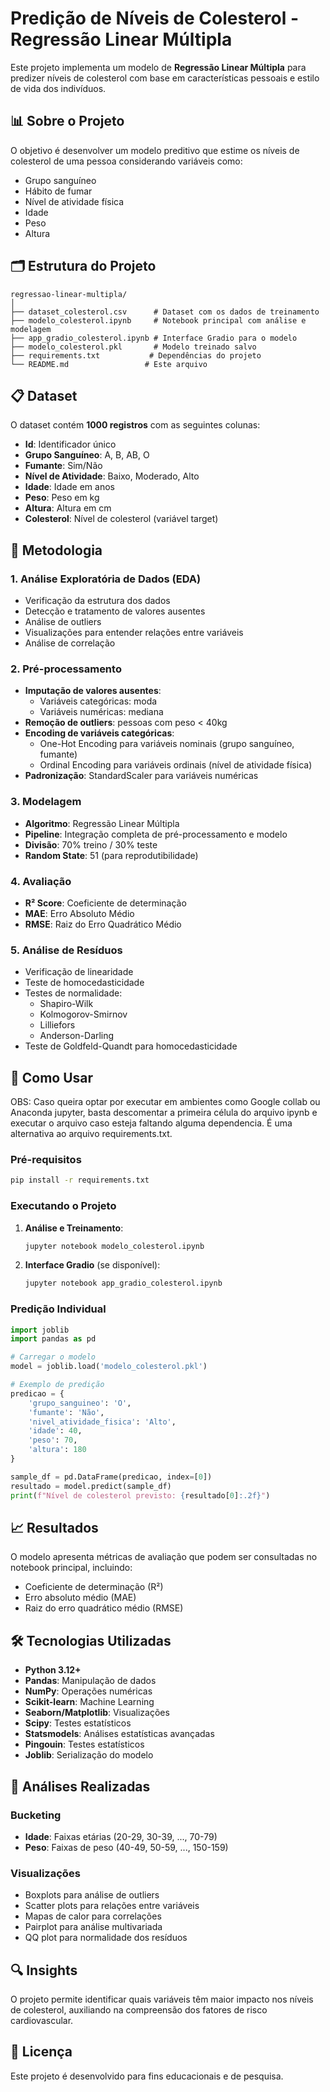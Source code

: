 # Predição de Níveis de Colesterol - Regressão Linear Múltipla

Este projeto implementa um modelo de **Regressão Linear Múltipla** para predizer níveis de colesterol com base em características pessoais e estilo de vida dos indivíduos.

## 📊 Sobre o Projeto

O objetivo é desenvolver um modelo preditivo que estime os níveis de colesterol de uma pessoa considerando variáveis como:
- Grupo sanguíneo
- Hábito de fumar
- Nível de atividade física
- Idade
- Peso
- Altura

## 🗂️ Estrutura do Projeto

```
regressao-linear-multipla/
│
├── dataset_colesterol.csv      # Dataset com os dados de treinamento
├── modelo_colesterol.ipynb     # Notebook principal com análise e modelagem
├── app_gradio_colesterol.ipynb # Interface Gradio para o modelo
├── modelo_colesterol.pkl       # Modelo treinado salvo
├── requirements.txt           # Dependências do projeto
└── README.md                 # Este arquivo
```

## 📋 Dataset

O dataset contém **1000 registros** com as seguintes colunas:
- **Id**: Identificador único
- **Grupo Sanguíneo**: A, B, AB, O
- **Fumante**: Sim/Não
- **Nível de Atividade**: Baixo, Moderado, Alto
- **Idade**: Idade em anos
- **Peso**: Peso em kg
- **Altura**: Altura em cm
- **Colesterol**: Nível de colesterol (variável target)

## 🔬 Metodologia

### 1. Análise Exploratória de Dados (EDA)
- Verificação da estrutura dos dados
- Detecção e tratamento de valores ausentes
- Análise de outliers
- Visualizações para entender relações entre variáveis
- Análise de correlação

### 2. Pré-processamento
- **Imputação de valores ausentes**:
  - Variáveis categóricas: moda
  - Variáveis numéricas: mediana
- **Remoção de outliers**: pessoas com peso < 40kg
- **Encoding de variáveis categóricas**:
  - One-Hot Encoding para variáveis nominais (grupo sanguíneo, fumante)
  - Ordinal Encoding para variáveis ordinais (nível de atividade física)
- **Padronização**: StandardScaler para variáveis numéricas

### 3. Modelagem
- **Algoritmo**: Regressão Linear Múltipla
- **Pipeline**: Integração completa de pré-processamento e modelo
- **Divisão**: 70% treino / 30% teste
- **Random State**: 51 (para reprodutibilidade)

### 4. Avaliação
- **R² Score**: Coeficiente de determinação
- **MAE**: Erro Absoluto Médio
- **RMSE**: Raiz do Erro Quadrático Médio

### 5. Análise de Resíduos
- Verificação de linearidade
- Teste de homocedasticidade
- Testes de normalidade:
  - Shapiro-Wilk
  - Kolmogorov-Smirnov
  - Lilliefors
  - Anderson-Darling
- Teste de Goldfeld-Quandt para homocedasticidade

## 🚀 Como Usar
OBS: Caso queira optar por executar em ambientes como Google collab ou Anaconda jupyter, basta descomentar a primeira célula do arquivo ipynb e executar o arquivo caso esteja faltando alguma dependencia. É uma alternativa ao arquivo requirements.txt.

### Pré-requisitos
```bash
pip install -r requirements.txt
```

### Executando o Projeto

1. **Análise e Treinamento**:
   ```bash
   jupyter notebook modelo_colesterol.ipynb
   ```

2. **Interface Gradio** (se disponível):
   ```bash
   jupyter notebook app_gradio_colesterol.ipynb
   ```

### Predição Individual

```python
import joblib
import pandas as pd

# Carregar o modelo
model = joblib.load('modelo_colesterol.pkl')

# Exemplo de predição
predicao = {
    'grupo_sanguineo': 'O',
    'fumante': 'Não',
    'nivel_atividade_fisica': 'Alto',
    'idade': 40,
    'peso': 70,
    'altura': 180
}

sample_df = pd.DataFrame(predicao, index=[0])
resultado = model.predict(sample_df)
print(f"Nível de colesterol previsto: {resultado[0]:.2f}")
```

## 📈 Resultados

O modelo apresenta métricas de avaliação que podem ser consultadas no notebook principal, incluindo:
- Coeficiente de determinação (R²)
- Erro absoluto médio (MAE)
- Raiz do erro quadrático médio (RMSE)

## 🛠️ Tecnologias Utilizadas

- **Python 3.12+**
- **Pandas**: Manipulação de dados
- **NumPy**: Operações numéricas
- **Scikit-learn**: Machine Learning
- **Seaborn/Matplotlib**: Visualizações
- **Scipy**: Testes estatísticos
- **Statsmodels**: Análises estatísticas avançadas
- **Pingouin**: Testes estatísticos
- **Joblib**: Serialização do modelo

## 📝 Análises Realizadas

### Bucketing
- **Idade**: Faixas etárias (20-29, 30-39, ..., 70-79)
- **Peso**: Faixas de peso (40-49, 50-59, ..., 150-159)

### Visualizações
- Boxplots para análise de outliers
- Scatter plots para relações entre variáveis
- Mapas de calor para correlações
- Pairplot para análise multivariada
- QQ plot para normalidade dos resíduos

## 🔍 Insights

O projeto permite identificar quais variáveis têm maior impacto nos níveis de colesterol, auxiliando na compreensão dos fatores de risco cardiovascular.

## 📄 Licença

Este projeto é desenvolvido para fins educacionais e de pesquisa.

